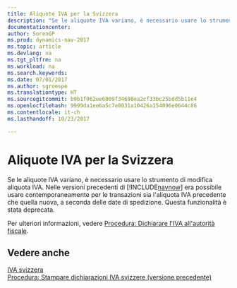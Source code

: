 ```yaml
---
title: Aliquote IVA per la Svizzera
description: "Se le aliquote IVA variano, è necessario usare lo strumento di modifica aliquota IVA. Nelle versioni precedenti di [!INCLUDE[navnow](../../includes/navnow_md.md)] era possibile usare contemporaneamente per le transazioni sia l'aliquota IVA precedente che quella nuova, a seconda delle date di spedizione. Questa funzionalità è stata deprecata."
documentationcenter: 
author: SorenGP
ms.prod: dynamics-nav-2017
ms.topic: article
ms.devlang: na
ms.tgt_pltfrm: na
ms.workload: na
ms.search.keywords: 
ms.date: 07/01/2017
ms.author: sgroespe
ms.translationtype: HT
ms.sourcegitcommit: b9b1f062ee6009f34698ea2cf33bc25bdd5b11e4
ms.openlocfilehash: 9999da1ee6a5c7e0031a10426a154096e0644c86
ms.contentlocale: it-ch
ms.lasthandoff: 10/23/2017

---
```

# <a name="vat-rates-for-switzerland"></a>Aliquote IVA per la Svizzera
Se le aliquote IVA variano, è necessario usare lo strumento di modifica aliquota IVA. Nelle versioni precedenti di [!INCLUDE[navnow](../../includes/navnow_md.md)] era possibile usare contemporaneamente per le transazioni sia l'aliquota IVA precedente che quella nuova, a seconda delle date di spedizione. Questa funzionalità è stata deprecata.  

Per ulteriori informazioni, vedere [Procedura: Dichiarare l'IVA all'autorità fiscale](../../finance-how-report-vat.md).  

## <a name="see-also"></a>Vedere anche  
 [IVA svizzera](swiss-value-added-tax.md)   
 [Procedura: Stampare dichiarazioni IVA svizzere (versione precedente)](how-to-print-swiss-vat-statements-older-version-.md)

